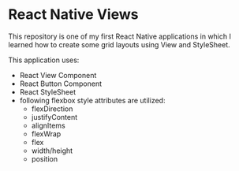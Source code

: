 # React Native Views
This repository is one of my first React Native applications in which I learned how to create some grid layouts using View and StyleSheet.

This application uses:
* React View Component
* React Button Component
* React StyleSheet
* following flexbox style attributes are utilized:
  * flexDirection
  * justifyContent
  * alignItems
  * flexWrap
  * flex
  * width/height
  * position
